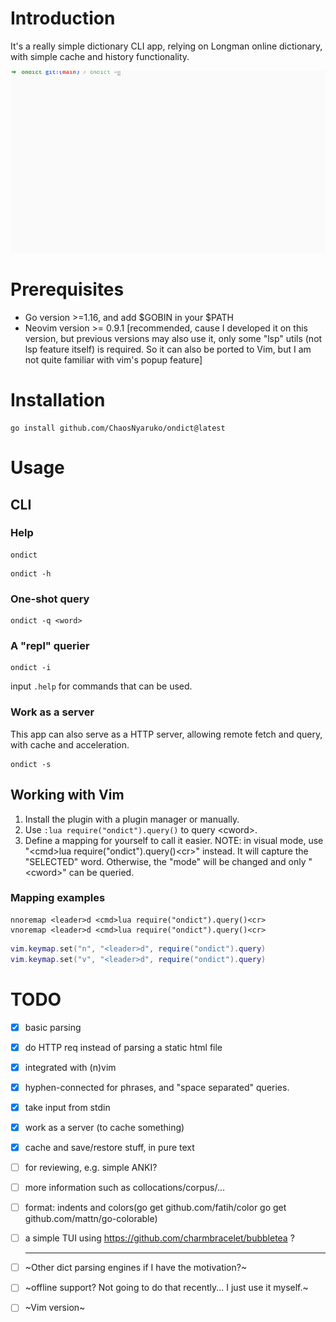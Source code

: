 # Introduction
It's a really simple dictionary CLI app, relying on Longman online dictionary, with simple cache and history functionality.

![Gif](./assets/ondict_example.gif)
# Prerequisites
- Go version >=1.16, and add $GOBIN in your $PATH
- Neovim version >= 0.9.1 [recommended, cause I developed it on this version, but previous versions may also use it, only some "lsp" utils (not lsp feature itself) is required. So it can also be ported to Vim, but I am not quite familiar with vim's popup feature]
# Installation
```console
go install github.com/ChaosNyaruko/ondict@latest
```
# Usage
## CLI
### Help
```console
ondict 
```
```console
ondict -h
```
### One-shot query
```console
ondict -q <word>
```

### A "repl" querier
```console
ondict -i
```
input `.help` for commands that can be used.

### Work as a server
This app can also serve as a HTTP server, allowing remote fetch and query, with cache and acceleration.
```console
ondict -s
```

## Working with Vim
1. Install the plugin with a plugin manager or manually.
2. Use `:lua require("ondict").query()` to query \<cword\>.
3. Define a mapping for yourself to call it easier. NOTE: in visual mode, use "\<cmd\>lua require("ondict").query()\<cr\>" instead. It will capture the "SELECTED" word. Otherwise, the "mode" will be changed and only "\<cword\>" can be queried.

### Mapping examples
```vimscript
nnoremap <leader>d <cmd>lua require("ondict").query()<cr>
vnoremap <leader>d <cmd>lua require("ondict").query()<cr>
```

```lua
vim.keymap.set("n", "<leader>d", require("ondict").query)
vim.keymap.set("v", "<leader>d", require("ondict").query)
```


# TODO
- [x] basic parsing
- [x] do HTTP req instead of parsing a static html file
- [x] integrated with (n)vim
- [x] hyphen-connected for phrases, and "space separated" queries.
- [x] take input from stdin
- [x] work as a server (to cache something)
- [x] cache and save/restore stuff, in pure text
- [ ] for reviewing, e.g. simple ANKI?
- [ ] more information such as collocations/corpus/...
- [ ] format: indents and colors(go get github.com/fatih/color go get github.com/mattn/go-colorable)
- [ ] a simple TUI using https://github.com/charmbracelet/bubbletea ?

    ---
- [ ] ~Other dict parsing engines if I have the motivation?~
- [ ] ~offline support? Not going to do that recently... I just use it myself.~
- [ ] ~Vim version~

